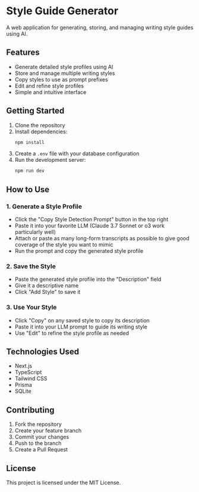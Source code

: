 # Style Guide Generator

A web application for generating, storing, and managing writing style guides using AI.

## Features

- Generate detailed style profiles using AI
- Store and manage multiple writing styles
- Copy styles to use as prompt prefixes
- Edit and refine style profiles
- Simple and intuitive interface

## Getting Started

1. Clone the repository
2. Install dependencies:
   ```bash
   npm install
   ```
3. Create a `.env` file with your database configuration
4. Run the development server:
   ```bash
   npm run dev
   ```

## How to Use

### 1. Generate a Style Profile
- Click the "Copy Style Detection Prompt" button in the top right
- Paste it into your favorite LLM (Claude 3.7 Sonnet or o3 work particularly well)
- Attach or paste as many long-form transcripts as possible to give good coverage of the style you want to mimic
- Run the prompt and copy the generated style profile

### 2. Save the Style
- Paste the generated style profile into the "Description" field
- Give it a descriptive name
- Click "Add Style" to save it

### 3. Use Your Style
- Click "Copy" on any saved style to copy its description
- Paste it into your LLM prompt to guide its writing style
- Use "Edit" to refine the style profile as needed

## Technologies Used

- Next.js
- TypeScript
- Tailwind CSS
- Prisma
- SQLite

## Contributing

1. Fork the repository
2. Create your feature branch
3. Commit your changes
4. Push to the branch
5. Create a Pull Request

## License

This project is licensed under the MIT License.
